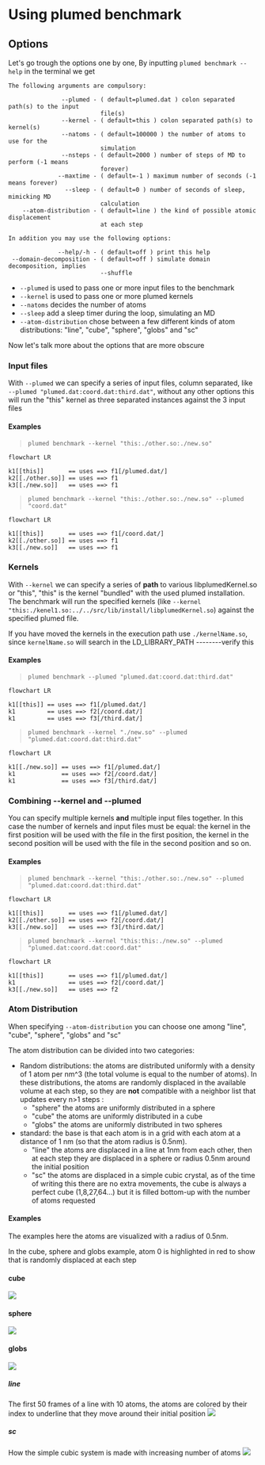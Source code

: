 # Using plumed benchmark

## Options

Let's go trough the options one by one,
By inputting  `plumed benchmark --help` in the terminal we get
```
The following arguments are compulsory: 

               --plumed - ( default=plumed.dat ) colon separated path(s) to the input 
                          file(s) 
               --kernel - ( default=this ) colon separated path(s) to kernel(s) 
               --natoms - ( default=100000 ) the number of atoms to use for the 
                          simulation 
               --nsteps - ( default=2000 ) number of steps of MD to perform (-1 means 
                          forever) 
              --maxtime - ( default=-1 ) maximum number of seconds (-1 means forever) 
                --sleep - ( default=0 ) number of seconds of sleep, mimicking MD 
                          calculation 
    --atom-distribution - ( default=line ) the kind of possible atomic displacement 
                          at each step 

In addition you may use the following options: 

              --help/-h - ( default=off ) print this help 
 --domain-decomposition - ( default=off ) simulate domain decomposition, implies 
                          --shuffle 
```

 - `--plumed` is used to pass one or more input files to the benchmark
 - `--kernel` is used to pass one or more plumed kernels
 - `--natoms` decides the number of atoms
 - `--sleep`  add a sleep timer during the loop, simulating an MD
 - `--atom-distribution` chose between a few different kinds of atom distributions: "line", "cube", "sphere", "globs" and "sc"

Now let's talk more about the options that are more obscure

### Input files

With `--plumed` we can specify a series of input files, column separated, like `--plumed "plumed.dat:coord.dat:third.dat"`,
without any other options this will run the "this" kernel as three separated instances against the 3 input files

#### Examples


>`plumed benchmark --kernel "this:./other.so:./new.so"`

```mermaid
flowchart LR

k1[[this]]       == uses ==> f1[/plumed.dat/]
k2[[./other.so]] == uses ==> f1
k3[[./new.so]]   == uses ==> f1

```

>`plumed benchmark --kernel "this:./other.so:./new.so" --plumed "coord.dat"`

```mermaid
flowchart LR

k1[[this]]       == uses ==> f1[/coord.dat/]
k2[[./other.so]] == uses ==> f1
k3[[./new.so]]   == uses ==> f1
```


### Kernels
With `--kernel` we can specify a series of **path** to various libplumedKernel.so or "this", "this" is the kernel "bundled" with the used plumed installation.
The benchmark will run the specified kernels (like `--kernel "this:./kenel1.so:../../src/lib/install/libplumedKernel.so`) against the specified plumed file.

If you have moved the kernels in the execution path use `./kernelName.so`, since `kernelName.so` will search in the LD_LIBRARY_PATH --------verify this

#### Examples

>`plumed benchmark --plumed "plumed.dat:coord.dat:third.dat"`

```mermaid
flowchart LR

k1[[this]] == uses ==> f1[/plumed.dat/]
k1         == uses ==> f2[/coord.dat/]
k1         == uses ==> f3[/third.dat/]

```

>`plumed benchmark --kernel "./new.so" --plumed "plumed.dat:coord.dat:third.dat"`

```mermaid
flowchart LR

k1[[./new.so]] == uses ==> f1[/plumed.dat/]
k1             == uses ==> f2[/coord.dat/]
k1             == uses ==> f3[/third.dat/]

```

### Combining --kernel and --plumed

You can specify multiple kernels **and** multiple input files together.
In this case the number of kernels and input files must be equal: the kernel in the first position will be used with the file in the first position, the kernel in the second position will be used with the file in the second position and so on.

#### Examples

>`plumed benchmark --kernel "this:./other.so:./new.so" --plumed "plumed.dat:coord.dat:third.dat"`

```mermaid
flowchart LR

k1[[this]]       == uses ==> f1[/plumed.dat/]
k2[[./other.so]] == uses ==> f2[/coord.dat/]
k3[[./new.so]]   == uses ==> f3[/third.dat/]

```

>`plumed benchmark --kernel "this:this:./new.so" --plumed "plumed.dat:coord.dat:coord.dat"`

```mermaid
flowchart LR

k1[[this]]       == uses ==> f1[/plumed.dat/]
k1               == uses ==> f2[/coord.dat/]
k3[[./new.so]]   == uses ==> f2

```


### Atom Distribution
When specifying `--atom-distribution` you can choose one among "line", "cube", "sphere", "globs" and "sc"

The atom distribution can be divided into two categories:
 - Random distributions: the atoms are distributed uniformly with a density of 1 atom per nm^3 (the total volume is equal to the number of atoms). In these distributions, the atoms are randomly displaced in the available volume at each step, so they are **not** compatible with a neighbor list that updates every n>1 steps :
    - "sphere" the atoms are uniformly distributed in a sphere
    - "cube" the atoms are uniformly distributed in a cube
    - "globs" the atoms are uniformly distributed in two spheres
 - standard: the base is that each atom is in a grid with each atom at a distance of 1 nm  (so that the atom radius is 0.5nm).
    - "line" the atoms are displaced in a line at 1nm from each other, then at each step they are displaced in a sphere or radius 0.5nm around the initial position
    - "sc" the atoms are displaced in a simple cubic crystal, as of the time of writing this there are no extra movements, the cube is always a perfect cube (1,8,27,64...) but it is filled bottom-up with the number of atoms requested 

#### Examples
The examples here the atoms are visualized with a radius of 0.5nm.

In the cube, sphere and globs example, atom 0 is highlighted in red to show that is randomly displaced at each step
#### cube
![](cube.gif)
#### sphere
![](sphere.gif)
#### globs
![](globs.gif)
##### line
The first 50 frames of a line with 10 atoms, the atoms are colored by their index to underline that they move around their initial position
![](line.gif)
##### sc
How the simple cubic system is made with increasing number of atoms
![](sc.gif)